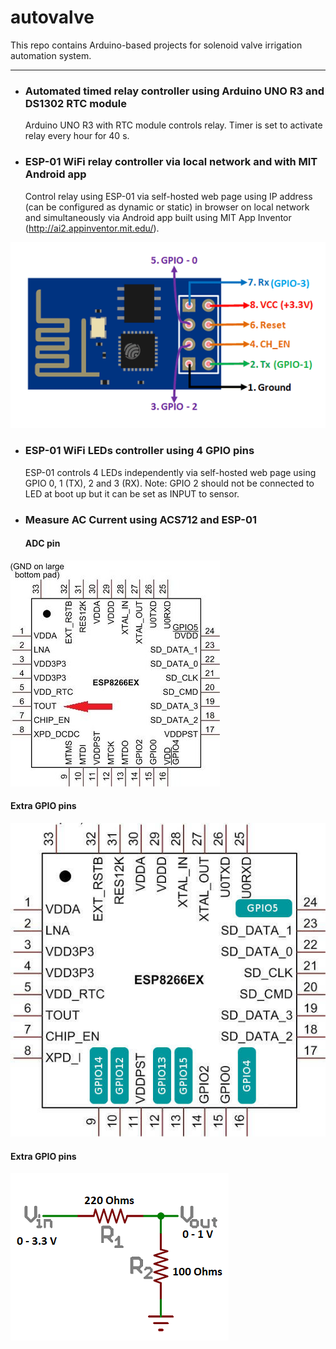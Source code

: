 # autovalve
This repo contains Arduino-based projects for solenoid valve irrigation automation system.
***
* ### Automated timed relay controller using Arduino UNO R3 and DS1302 RTC module
  Arduino UNO R3 with RTC module controls relay. Timer is set to activate relay every hour for 40 s.

* ### ESP-01 WiFi relay controller via local network and with MIT Android app
  Control relay using ESP-01 via self-hosted web page using IP address (can be configured as dynamic or static) in browser on local network and simultaneously via Android app built using MIT App Inventor (http://ai2.appinventor.mit.edu/).
  
![alt text](https://github.com/fabfarm/autovalve/blob/master/ESP01-pins.png "ESP-01 pins")

* ### ESP-01 WiFi LEDs controller using 4 GPIO pins
  ESP-01 controls 4 LEDs independently via self-hosted web page using GPIO 0, 1 (TX), 2 and 3 (RX). 
  Note: GPIO 2 should not be connected to LED at boot up but it can be set as INPUT to sensor.

* ### Measure AC Current using ACS712 and ESP-01

  #### ADC pin

![alt text](https://github.com/fabfarm/autovalve/blob/master/ESP8266EX.jpg "ESP-01 ADC pin")

  #### Extra GPIO pins

![alt text](https://github.com/fabfarm/autovalve/blob/master/esp8266_extra_gpio.jpg "ESP-01 extra GPIOs")

  #### Extra GPIO pins

![alt text](https://github.com/fabfarm/autovalve/blob/master/esp01adcvoltagedivider.png "ESP-01 ADC Voltage Divider")
